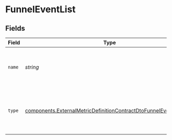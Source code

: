 # FunnelEventList


## Fields

| Field                                                                                                                                                  | Type                                                                                                                                                   | Required                                                                                                                                               | Description                                                                                                                                            |
| ------------------------------------------------------------------------------------------------------------------------------------------------------ | ------------------------------------------------------------------------------------------------------------------------------------------------------ | ------------------------------------------------------------------------------------------------------------------------------------------------------ | ------------------------------------------------------------------------------------------------------------------------------------------------------ |
| `name`                                                                                                                                                 | *string*                                                                                                                                               | :heavy_check_mark:                                                                                                                                     | The name of the funnel event used in the metric.                                                                                                       |
| `type`                                                                                                                                                 | [components.ExternalMetricDefinitionContractDtoFunnelEventListType](../../models/components/externalmetricdefinitioncontractdtofunneleventlisttype.md) | :heavy_check_mark:                                                                                                                                     | The type of funnel event, specifying how the event is tracked.                                                                                         |